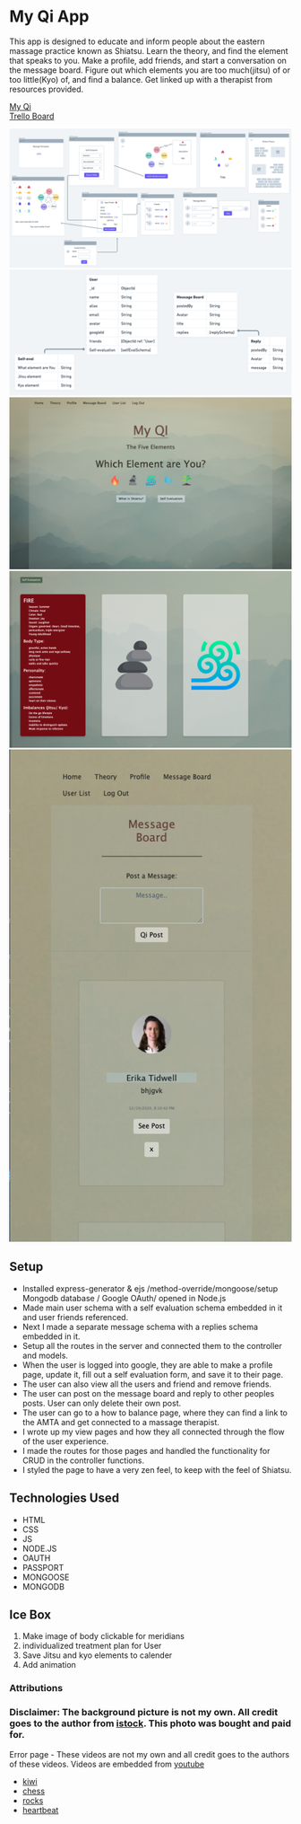 

# My Qi App

This app is designed to educate and inform people about the eastern massage practice known as Shiatsu. Learn the theory, and find the element that speaks to you. Make a profile, add friends, and start a conversation on the message board. Figure out which elements you are too much(jitsu) of or too little(Kyo) of, and find a balance. Get linked up with a therapist from resources provided. 

<a href="https://shiatsu-app.herokuapp.com/">My Qi</a> <br>
<a href="https://trello.com/b/WHvLpju6/shiatsu-app">Trello Board</a>

![wireframe](public/stylesheets/images/shiatsuwireframe.png)
![ERD](public/stylesheets/images/erdshiatsu.png)
![mainpic](public/stylesheets/images/mainpage.png)
![elementpage](public/stylesheets/images/elementpage.png)
![messagepage](public/stylesheets/images/mobilemessage.png)


## Setup
- Installed express-generator & ejs /method-override/mongoose/setup Mongodb database / Google OAuth/ opened in Node.js
- Made main user schema with a self evaluation schema embedded in it and user friends referenced. 
- Next I made a separate message schema with a replies schema embedded in it. 
- Setup all the routes in the server and connected them to the controller and models. 
- When the user is logged into google, they are able to make a profile page, update it, fill out a self evaluation form, and save it to their page. 
- The user can also view all the users and friend and remove friends. 
- The user can post on the message board and reply to other peoples posts. User can only delete their own post. 
- The user can go to a how to balance page, where they can find a link to the AMTA and get connected to a massage therapist. 
- I wrote up my view pages and how they all connected through the flow of the user experience. 
- I made the routes for those pages and handled the functionality for CRUD in the controller functions. 
- I styled the page to have a very zen feel, to keep with the feel of Shiatsu. 
  



## Technologies Used
* HTML
* CSS
* JS
* NODE.JS
* OAUTH
* PASSPORT
* MONGOOSE
* MONGODB

## Ice Box
1. Make image of body clickable for meridians 
2. individualized treatment plan for User
3. Save Jitsu and kyo elements to calender 
4. Add animation 


### Attributions

### Disclaimer: The background picture is not my own. All credit goes to the author from [istock](https://www.istockphoto.com/stock-photos). This photo was bought and paid for. 



Error page - These videos are not my own and all credit goes to the authors of these videos. Videos are embedded from [youtube](https://www.youtube.com/)
- [kiwi](https://www.youtube.com/watch?v=sdUUx5FdySs)
- [chess](https://www.youtube.com/watch?v=9IYRC7g2ICg&t=2s)
- [rocks](https://www.youtube.com/watch?v=HOPwXNFU7oU&t=4s)
- [heartbeat](https://www.youtube.com/watch?v=sAaqLIsOmCE&t=4s)

